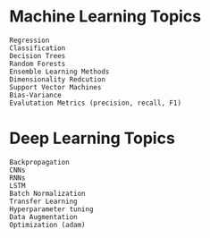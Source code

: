 # Machine Learning Topics
```
Regression
Classification
Decision Trees
Random Forests
Ensemble Learning Methods
Dimensionality Redcution
Support Vector Machines
Bias-Variance
Evalutation Metrics (precision, recall, F1)
```
# Deep Learning Topics
```
Backpropagation
CNNs
RNNs
LSTM
Batch Normalization
Transfer Learning
Hyperparameter tuning
Data Augmentation
Optimization (adam)
